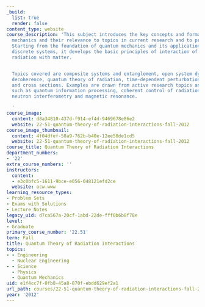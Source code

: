 ```yaml
---
_build:
  list: true
  render: false
content_type: website
course_description: 'This subject introduces the key concepts and formalism of quantum
  mechanics and their relevance to topics in current research and to practical applications.
  Starting from the foundation of quantum mechanics and its applications in simple
  discrete systems, it develops the basic principles of interaction of electromagnetic
  radiation with matter.


  Topics covered are composite systems and entanglement, open system dynamics and
  decoherence, quantum theory of radiation, time-dependent perturbation theory, scattering
  and cross sections. Examples are drawn from active research topics and applications,
  such as quantum information processing, coherent control of radiation-matter interactions,
  neutron interferometry and magnetic resonance.

  '
course_image:
  content: d8a34810-437d-f914-ef4d-9469678e86e2
  website: 22-51-quantum-theory-of-radiation-interactions-fall-2012
course_image_thumbnail:
  content: 4f04dfef-58a9-762b-b40e-12ee50de1cd5
  website: 22-51-quantum-theory-of-radiation-interactions-fall-2012
course_title: Quantum Theory of Radiation Interactions
department_numbers:
- '22'
extra_course_numbers: ''
instructors:
  content:
  - e3c0bfc5-1611-9bce-e056-048121efd2ce
  website: ocw-www
learning_resource_types:
- Problem Sets
- Exams with Solutions
- Lecture Notes
legacy_uid: d7ca567a-20cf-1abd-22de-fff0b6b8f78e
level:
- Graduate
primary_course_number: '22.51'
term: Fall
title: Quantum Theory of Radiation Interactions
topics:
- - Engineering
  - Nuclear Engineering
- - Science
  - Physics
  - Quantum Mechanics
uid: e1f4cc7f-0fb8-45a8-870f-ebdd629ef2a1
url_path: courses/22-51-quantum-theory-of-radiation-interactions-fall-2012
year: '2012'
---
```

